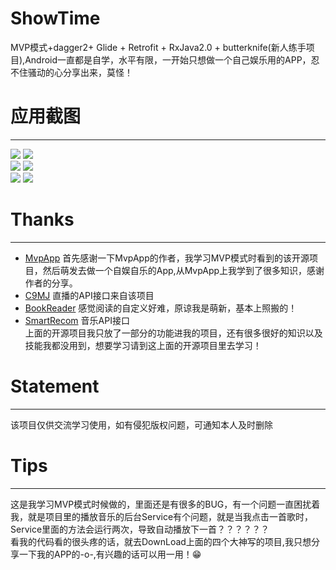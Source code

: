 # ShowTime
MVP模式+dagger2+ Glide + Retrofit + RxJava2.0 + butterknife(新人练手项目),Android一直都是自学，水平有限，一开始只想做一个自己娱乐用的APP，忍不住骚动的心分享出来，莫怪！<br>
# 应用截图
------------
![](https://github.com/HappyGhostz/ShowTime/raw/master/showtime/splash.png)
![](https://github.com/HappyGhostz/ShowTime/raw/master/showtime/new.png)<br>
![](https://github.com/HappyGhostz/ShowTime/raw/master/showtime/live.png)
![](https://github.com/HappyGhostz/ShowTime/raw/master/showtime/music.png)<br>
![](https://github.com/HappyGhostz/ShowTime/raw/master/showtime/reader.png)
![](https://github.com/HappyGhostz/ShowTime/raw/master/showtime/md.png)<br>
# Thanks
-------------
* [MvpApp](https://github.com/Rukey7/MvpApp) 首先感谢一下MvpApp的作者，我学习MVP模式时看到的该开源项目，然后萌发去做一个自娱自乐的App,从MvpApp上我学到了很多知识，感谢作者的分享。<br>
* [C9MJ](https://github.com/452MJ/C9MJ) 直播的API接口来自该项目<br>
* [BookReader](https://github.com/JustWayward/BookReader) 感觉阅读的自定义好难，原谅我是萌新，基本上照搬的！<br>
* [SmartRecom](https://github.com/LRH1993/SmartRecom) 音乐API接口 <br>
上面的开源项目我只放了一部分的功能进我的项目，还有很多很好的知识以及技能我都没用到，想要学习请到这上面的开源项目里去学习！<br>
# Statement
-------------
该项目仅供交流学习使用，如有侵犯版权问题，可通知本人及时删除<br>
# Tips
----------------
这是我学习MVP模式时候做的，里面还是有很多的BUG，有一个问题一直困扰着我，就是项目里的播放音乐的后台Service有个问题，就是当我点击一首歌时，Service里面的方法会运行两次，导致自动播放下一首？？？？？？<br>
看我的代码看的很头疼的话，就去DownLoad上面的四个大神写的项目,我只想分享一下我的APP的-o-,有兴趣的话可以用一用！😁

